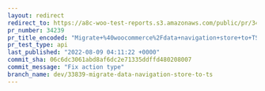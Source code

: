 ```yaml
---
layout: redirect
redirect_to: https://a8c-woo-test-reports.s3.amazonaws.com/public/pr/34239/api/index.html
pr_number: 34239
pr_title_encoded: "Migrate+%40woocommerce%2Fdata+navigation+store+to+TS"
pr_test_type: api
last_published: "2022-08-09 04:11:22 +0000"
commit_sha: 06c6dc3061abd8af6dc2e71335ddffd480208007
commit_message: "Fix action type"
branch_name: dev/33839-migrate-data-navigation-store-to-ts
---
```

